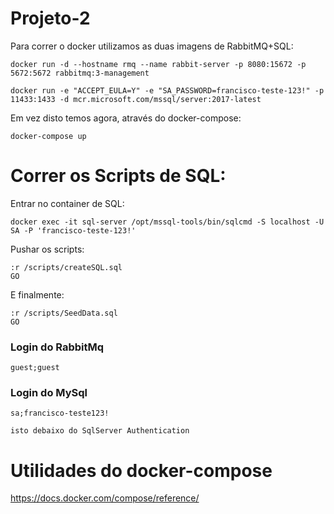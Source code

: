 # Projeto-2 

Para correr o docker utilizamos as duas imagens de RabbitMQ+SQL:  

```
docker run -d --hostname rmq --name rabbit-server -p 8080:15672 -p 5672:5672 rabbitmq:3-management

docker run -e "ACCEPT_EULA=Y" -e "SA_PASSWORD=francisco-teste-123!" -p 11433:1433 -d mcr.microsoft.com/mssql/server:2017-latest
```
Em vez disto temos agora, através do docker-compose:
```
docker-compose up
```
# Correr os Scripts de SQL: 
Entrar no container de SQL: 
```
docker exec -it sql-server /opt/mssql-tools/bin/sqlcmd -S localhost -U SA -P 'francisco-teste-123!'

```
Pushar os scripts: 

```
:r /scripts/createSQL.sql
GO
```
E finalmente: 

```
:r /scripts/SeedData.sql
GO
```

### Login do RabbitMq
```
guest;guest
```
### Login do MySql
```
sa;francisco-teste123! 

isto debaixo do SqlServer Authentication
```

# Utilidades do docker-compose
https://docs.docker.com/compose/reference/
